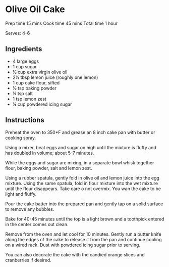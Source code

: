 # Olive Oil Cake

Prep time
15 mins
Cook time
45 mins
Total time
1 hour
 
Serves: 4-6


## Ingredients

* 4 large eggs
* 1 cup sugar
* ½ cup extra virgin olive oil
* 2½ tbsp lemon juice (roughly one lemon)
* 1 cup cake flour, sifted
* ½ tsp baking powder
* ¼ tsp salt
* 1 tsp lemon zest
* ¼ cup powdered icing sugar

## Instructions

Preheat the oven to 350*F and grease an 8 inch cake pan with butter or cooking spray.

Using a mixer, beat eggs and sugar on high until the mixture is fluffy and has doubled in volume; about 5-7 minutes.

While the eggs and sugar are mixing, in a separate bowl whisk together flour, baking powder, salt and lemon zest.

Using a rubber spatula, gently fold in olive oil and lemon juice into the egg mixture. Using the same spatula, fold in flour mixture into the wet mixture until the flour disappears. Take care o not overmix. You wan the cake to be light and fluffy.

Pour the cake batter into the prepared pan and gently tap on a solid surface to remove any bubbles.

Bake for 40-45 minutes until the top is a light brown and a toothpick entered in the center comes out clean.

Remove from the oven and let cool for 10 minutes. Gently run a butter knife along the edges of the cake to release it from the pan and continue cooling on a wired rack. Dust with powdered icing sugar prior to serving.

You can also decorate the cake with the candied orange slices and cranberries if desired.
